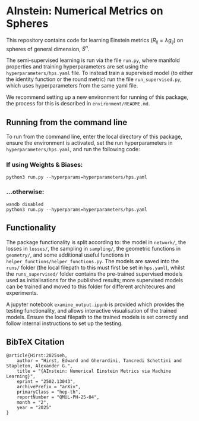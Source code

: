 # AInstein: Numerical Metrics on Spheres  
This repository contains code for learning Einstein metrics ($R_{ij} = \lambda g_{ij}$) on spheres of general dimension, $S^n$.  
  
The semi-supervised learning is run via the file `run.py`, where manifold properties and training hyperparameters are set using the `hyperparameters/hps.yaml` file. To instead train a supervised model (to either the identity function or the round metric) run the file `run_supervised.py`, which uses hyperparameters from the same yaml file.  

We recommend setting up a new environment for running of this package, the process for this is described in `environment/README.md`.  

## Running from the command line  
To run from the command line, enter the local directory of this package, ensure the environment is activated, set the run hyperparameters in `hyperparameters/hps.yaml`, and run the following code:  
### If using Weights & Biases:
```
python3 run.py --hyperparams=hyperparameters/hps.yaml
```
### ...otherwise:
```
wandb disabled
python3 run.py --hyperparams=hyperparameters/hps.yaml
```

## Functionality
The package functionality is split according to: the model in `network/`, the losses in `losses/`, the sampling in `sampling/`, the geometric functions in `geometry/`, and some additional useful functions in `helper_functions/helper_functions.py`. The models are saved into the `runs/` folder (the local filepath to this must first be set in `hps.yaml`), whilst the `runs_supervised/` folder contains the pre-trained supervised models used as initialisations for the published results; more supervised models can be trained and moved to this folder for different architecures and experiments.

A jupyter notebook `examine_output.ipynb` is provided which provides the testing functionality, and allows interactive visualisation of the trained models. Ensure the local filepath to the trained models is set correctly and follow internal instructions to set up the testing.   
  
## BibTeX Citation  
``` 
@article{Hirst:2025seh,
    author = "Hirst, Edward and Gherardini, Tancredi Schettini and Stapleton, Alexander G.",
    title = "{AInstein: Numerical Einstein Metrics via Machine Learning}",
    eprint = "2502.13043",
    archivePrefix = "arXiv",
    primaryClass = "hep-th",
    reportNumber = "QMUL-PH-25-04",
    month = "2",
    year = "2025"
}
```

